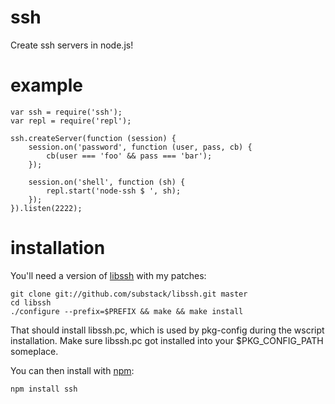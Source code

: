 ssh
===

Create ssh servers in node.js!

example
=======

    var ssh = require('ssh');
    var repl = require('repl');
    
    ssh.createServer(function (session) {
        session.on('password', function (user, pass, cb) {
            cb(user === 'foo' && pass === 'bar');
        });
        
        session.on('shell', function (sh) {
            repl.start('node-ssh $ ', sh);
        });
    }).listen(2222);

installation
============

You'll need a version of [libssh](http://libssh.org/) with my patches:

    git clone git://github.com/substack/libssh.git master
    cd libssh
    ./configure --prefix=$PREFIX && make && make install

That should install libssh.pc, which is used by pkg-config during the
wscript installation. Make sure libssh.pc got installed into your
$PKG_CONFIG_PATH someplace.

You can then install with [npm](http://npmjs.org):

    npm install ssh
